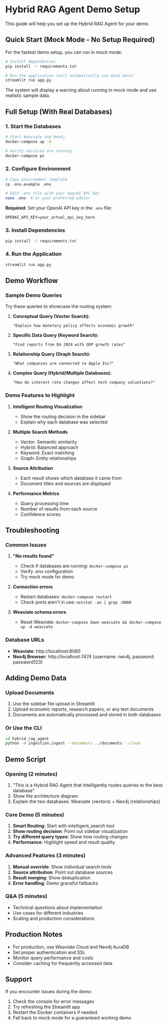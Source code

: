 # Hybrid RAG Agent Demo Setup

This guide will help you set up the Hybrid RAG Agent for your demo.

## Quick Start (Mock Mode - No Setup Required)

For the fastest demo setup, you can run in mock mode:

```bash
# Install dependencies
pip install -r requirements.txt

# Run the application (will automatically use mock data)
streamlit run app.py
```

The system will display a warning about running in mock mode and use realistic sample data.

## Full Setup (With Real Databases)

### 1. Start the Databases

```bash
# Start Weaviate and Neo4j
docker-compose up -d

# Verify services are running
docker-compose ps
```

### 2. Configure Environment

```bash
# Copy environment template
cp .env.example .env

# Edit .env file with your OpenAI API key
nano .env  # or your preferred editor
```

**Required:** Set your OpenAI API key in the `.env` file:
```env
OPENAI_API_KEY=your_actual_api_key_here
```

### 3. Install Dependencies

```bash
pip install -r requirements.txt
```

### 4. Run the Application

```bash
streamlit run app.py
```

## Demo Workflow

### Sample Demo Queries

Try these queries to showcase the routing system:

1. **Conceptual Query (Vector Search):**
   ```
   "Explain how monetary policy affects economic growth"
   ```

2. **Specific Data Query (Keyword Search):**
   ```
   "Find reports from Q4 2024 with GDP growth rates"
   ```

3. **Relationship Query (Graph Search):**
   ```
   "What companies are connected to Apple Inc?"
   ```

4. **Complex Query (Hybrid/Multiple Databases):**
   ```
   "How do interest rate changes affect tech company valuations?"
   ```

### Demo Features to Highlight

1. **Intelligent Routing Visualization**
   - Show the routing decision in the sidebar
   - Explain why each database was selected

2. **Multiple Search Methods**
   - Vector: Semantic similarity
   - Hybrid: Balanced approach
   - Keyword: Exact matching
   - Graph: Entity relationships

3. **Source Attribution**
   - Each result shows which database it came from
   - Document titles and sources are displayed

4. **Performance Metrics**
   - Query processing time
   - Number of results from each source
   - Confidence scores

## Troubleshooting

### Common Issues

1. **"No results found"**
   - Check if databases are running: `docker-compose ps`
   - Verify .env configuration
   - Try mock mode for demo

2. **Connection errors**
   - Restart databases: `docker-compose restart`
   - Check ports aren't in use: `netstat -an | grep :8080`

3. **Weaviate schema errors**
   - Reset Weaviate: `docker-compose down weaviate && docker-compose up -d weaviate`

### Database URLs

- **Weaviate**: http://localhost:8080
- **Neo4j Browser**: http://localhost:7474 (username: neo4j, password: password123)

## Adding Demo Data

### Upload Documents

1. Use the sidebar file upload in Streamlit
2. Upload economic reports, research papers, or any text documents
3. Documents are automatically processed and stored in both databases

### Or Use the CLI

```bash
cd hybrid_rag_agent
python -m ingestion.ingest --documents ../documents --clean
```

## Demo Script

### Opening (2 minutes)
1. "This is a Hybrid RAG Agent that intelligently routes queries to the best database"
2. Show the architecture diagram
3. Explain the two databases: Weaviate (vectors) + Neo4j (relationships)

### Core Demo (5 minutes)
1. **Smart Routing**: Start with intelligent_search tool
2. **Show routing decision**: Point out sidebar visualization
3. **Try different query types**: Show how routing changes
4. **Performance**: Highlight speed and result quality

### Advanced Features (3 minutes)
1. **Manual override**: Show individual search tools
2. **Source attribution**: Point out database sources
3. **Result merging**: Show deduplication
4. **Error handling**: Demo graceful fallbacks

### Q&A (5 minutes)
- Technical questions about implementation
- Use cases for different industries
- Scaling and production considerations

## Production Notes

- For production, use Weaviate Cloud and Neo4j AuraDB
- Set proper authentication and SSL
- Monitor query performance and costs
- Consider caching for frequently accessed data

## Support

If you encounter issues during the demo:
1. Check the console for error messages
2. Try refreshing the Streamlit app
3. Restart the Docker containers if needed
4. Fall back to mock mode for a guaranteed working demo